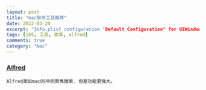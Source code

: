 ```yaml
---
layout: post
title: "mac软件工具推荐"
date: 2022-03-28
excerpt: "Info.plist configuration "Default Configuration" for UIWindowSceneSessionRoleApplication contained UISceneDelegateClassName key, but could not load class with name \"xxxxx.SceneDelegate\" "
tags: [iOS, 工具, 效率, alfred]
comments: true
category: "mac"
---
```


### [Alfred](https://www.alfredapp.com/)

	Alfred类似macOS中的聚焦搜索. 但是功能更强大。